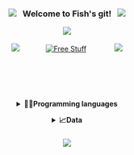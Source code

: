 

<h3 align="center">
  <img src="https://emoji.discord.st/emojis/768b108d-274f-4f44-a634-8477b16efce7.gif" width="25">
  &nbsp; Welcome to Fish's git! &nbsp;
  <img src="https://emoji.discord.st/emojis/768b108d-274f-4f44-a634-8477b16efce7.gif" width="25">
</h3>

<p align="center">
 <img src="https://readme-typing-svg.herokuapp.com/?lines=Hello;Have%20a%20good%20day%20!;Wish%20you%20happy%20!;Always%20learning%20new%20things&font=Fira%20Code&center=true&width=440&height=45&color=f75c7e&vCenter=true&size=22"></a>
	
</p>

<!-- 社交网站 -->
<div align="center">
	<img src="https://emoji.discord.st/emojis/00c6e060-f647-4e9c-b06f-ce5d44866ff3.gif" width="25">&nbsp;&nbsp;&nbsp;&nbsp;&nbsp;&nbsp;&nbsp;&nbsp;&nbsp;&nbsp;&nbsp;&nbsp;
 <a href="https://twitter.com/fish_214057"><img width="20px" alt="Free Stuff" title="Fish's twitter" src="https://i.imgur.com/OXZM1L6.png"/></a>
	&nbsp;&nbsp;&nbsp;&nbsp;&nbsp;&nbsp;&nbsp;&nbsp;&nbsp;&nbsp;&nbsp;&nbsp;
	<img src="https://emoji.discord.st/emojis/00c6e060-f647-4e9c-b06f-ce5d44866ff3.gif" width="25">
 </div>
 <h1>&nbsp;</h1>
 
<details>	
<summary align="center"><b>👨‍💻Programming languages</b></summary><br>
<div align="center">
Programming languages
</div>
<div align="center">
  <img src="https://github.com/FishFishh/PicGoDemo/blob/main/icon/java.svg" title="Java" alt="Java" width="40" height="40"/>&nbsp;
  <img src="https://github.com/FishFishh/PicGoDemo/blob/main/icon/spring.svg" title="Spring" alt="Spring" width="40" height="40"/>&nbsp;
  <img src="https://github.com/FishFishh/PicGoDemo/blob/main/icon/mysql.svg" title="MySQL"  alt="MySQL" width="40" height="40"/>&nbsp;
	&nbsp;
</div>


<div align="center">
	⚡Like⚡
</div>
<div align="center">
 <a href="https://steamcommunity.com/id/fishfishh/"><img width="20px" alt="Free Stuff" title="Fish's twitter" src="https://img.shields.io/badge/Steam-171a21?style=flat-square&logo=steam&logoColor=#28B463"/></a>
		&nbsp;
</div>

<br></details>
<details>	
<summary align="center"><b>📈Data</b></summary><br>
<div align="center"> 
	Data
</div>
<div align="center">
	<h3>
		<img  src="https://stats.justsong.cn/api/github?username=FishFishh&theme=dark" />
		<img  src="https://stats.justsong.cn/api/csdn?id=qq_52803707&theme=dark" />
	</h3>
</div>

<div align="center">
	<img  src="https://github-readme-streak-stats.herokuapp.com/?user=FishFishh" />
</div>
<div align="center">
	<img src="https://metrics.lecoq.io/FishFishh?template=classic&config.timezone=Asia%2FShanghai">

</div>
<!--GitHub 统计卡片-->
<div align="center">
	<img height="137px" src="https://github-readme-stats.vercel.app/api?username=FishFishh&hide_title=true&hide_border=true&show_icons=trueline_height=21&text_color=000&icon_color=000&bg_color=0,c0c0aa,1cefff&theme=synthwave" />
</div>
<!--ea6161,ffc64d,fffc4d,52fa5ax-->
<div align="center">
	<img  src="https://github-readme-stats.vercel.app/api/top-langs/?username=FishFishh&hide_title=true&hide_border=true&layout=compact&langs_count=6&text_color=000&icon_color=fff&bg_color=0,aaffa9,11ffbd&theme=graywhite" />
</div>

<div align="center">
	<img src="https://activity-graph.herokuapp.com/graph?username=FishFishh&theme=xcode" />
</div>

<br></details>

<h3 align="center">
  <img src="https://emoji.discord.st/emojis/00c6e060-f647-4e9c-b06f-ce5d44866ff3.gif" width="25">
</h3>
